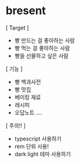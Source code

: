 # bresent

[ Target ]

- 빵 만드는 걸 좋아하는 사람
- 빵 먹는 걸 좋아하는 사람
- 빵을 선물하고 싶은 사람

[ 기능 ]

- 빵 백과사전
- 빵 맛집
- 베이킹 재료
- 레시피
- 오답노트
  ....

[ 주의!! ]

- typescript 사용하기
- rem 단위 사용!
- dark light 테마 사용하기
